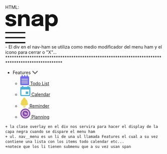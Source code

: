 HTML:
 <nav class="nav container">
      <img class="nav__img" src="images/logo.svg" alt="logo image">
      <div class="nav__ham"><img src="images/icon-menu.svg" alt=""></div> <!--esta imagen cambiara de estado dandole clik o no de ham a "X"-->
</nav>
 - El div en el nav-ham se utiliza como medio modificador del menu ham y el icono para cerrar o "X"...
*************************************************************************************************
 <div class="nav__overlay">  
      <ul class="nav__menu">
        <li class="nav__item">
          <span class="nav__parent">
            Features
            <img class="nav__arrow" src="images/icon-arrow-down.svg" alt="arrow icon">
          </span>
          <ul class="nav__inner">
            <li class="nav__dropdown">
              <a href="#" class="nav__link">
                <img class="nav__illustration" src="images/icon-todo.svg" alt="todo icon">
                Todo List
              </a>
            </li>
            <li class="nav__dropdown">
              <a href="#" class="nav__link">
                <img class="nav__illustration" src="images/icon-calendar.svg" alt="todo icon">
                Calendar
              </a>
            </li>
            <li class="nav__dropdown">
              <a href="#" class="nav__link">
                <img class="nav__illustration" src="images/icon-reminders.svg" alt="todo icon">
                Reminder 
              </a>
            </li>
            <li class="nav__dropdown">
              <a href="#" class="nav__link">
                <img class="nav__illustration" src="images/icon-planning.svg" alt="todo icon">
                Planning
              </a>
            </li>
          </ul>
        </li>
      </ul>
    </div>

    + la clase overlay en el div nos servira para hacer el display de la capa negra cuando se dispare el menu ham
    + ul. nav__menu es un li de una ul llamada Features el cual a su vez contiene una lista con los items todo calendar etc... 
    +notece que los li tienen submenu que a su vez usan span